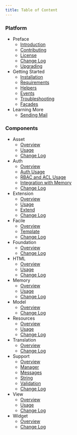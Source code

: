 ```yaml
---
title: Table of Content
---
```


### Platform
- Preface
  - [Introduction](/docs/2.1)
  - [Contributing](/docs/2.1/contributing)
  - [License](/docs/2.1/license)
  - [Change Log](/docs/2.1/changes)
  - [Upgrading](/docs/2.1/upgrading)
- Getting Started
  - [Installation](/docs/2.1/installation)
  - [Requirements](/docs/2.1/installation#requirement)
  - [Helpers](/docs/2.1/helpers)
  - [Events](/docs/2.1/events)
  - [Troubleshooting](/docs/2.1/troubleshoot)
  - [Facades](/docs/2.1/facades)
- Learning More
  - [Sending Mail](/docs/2.1/mail)

### Components
- Asset
  - [Overview](/docs/2.1/components/asset)
  - [Usage](/docs/2.1/components/asset/usage)
  - [Change Log](/docs/2.1/components/asset/changes)
- Auth
  - [Overview](/docs/2.1/components/auth)
  - [Auth Usage](/docs/2.1/components/auth/usage)
  - [RBAC and ACL Usage](/docs/2.1/components/auth/rbac)
  - [Integration with Memory](/docs/2.1/components/auth/memory-integration)
  - [Change Log](/docs/2.1/components/auth/changes)
- Extension
  - [Overview](/docs/2.1/components/extension)
  - [Usage](/docs/2.1/components/extension/usage)
  - [Extend](/docs/2.1/components/extension/extend)
  - [Change Log](/docs/2.1/components/extension/changes)
- Facile
  - [Overview](/docs/2.1/components/facile)
  - [Template](/docs/2.1/components/facile/templating)
  - [Change Log](/docs/2.1/components/facile/changes)
- Foundation
  - [Overview](/docs/2.1/components/foundation)
  - [Change Log](/docs/2.1/components/foundation/changes)
- HTML
  - [Overview](/docs/2.1/components/html)
  - [Usage](/docs/2.1/components/html/usage)
  - [Change Log](/docs/2.1/components/html/changes)
- Memory
  - [Overview](/docs/2.1/components/memory)
  - [Usage](/docs/2.1/components/memory/usage)
  - [Change Log](/docs/2.1/components/memory/changes)
- Model
  - [Overview](/docs/2.1/components/model)
  - [Change Log](/docs/2.1/components/model/changes)
- Resources
  - [Overview](/docs/2.1/components/resources)
  - [Usage](/docs/2.1/components/resources/usage)
  - [Change Log](/docs/2.1/components/resources/changes)
- Translation
  - [Overview](/docs/2.1/components/translation)
  - [Change Log](/docs/2.1/components/translation/changes)
- Support
  - [Overview](/docs/2.1/components/support)
  - [Manager](/docs/2.1/components/support/manager)
  - [Messages](/docs/2.1/components/support/messages)
  - [String](/docs/2.1/components/support/str)
  - [Validation](/docs/2.1/components/support/validator)
  - [Change Log](/docs/2.1/components/support/changes)
- View
  - [Overview](/docs/2.1/components/view)
  - [Usage](/docs/2.1/components/view/usage)
  - [Change Log](/docs/2.1/components/view/changes)
- Widget
  - [Overview](/docs/2.1/components/widget)
  - [Change Log](/docs/2.1/components/widget/changes)
